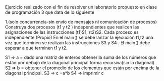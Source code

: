 Ejercicio realizado con el fin de resolver un laboratorio propuesto en clase de programación 3 que data de lo siguiente

1.(solo concurrencia-sin envío de mensajes ni comunicación de procesos)  Construya dos procesos  (t1 y t2 ) independientes que realicen las asignaciones de las instrucciones (t1)S1, (t2)S2.
Cada proceso es independiente (Propio)
En el main() se debe lanzar la ejecución t1,t2 una vez que terminen se realizan las instrucciones S3 y S4 .
El main() debe esperar a que terminen t1 y t2.

S1 => a = dado una matriz de enteros obtener la suma de los números que están por debajo de la diagonal principal             forma recursiva(sin la diagonal).
S2 => b = obtener el promedio de los elementos que están por encima de la diagonal principal.
	S3 => c =a*b
	S4 => imprimir c

